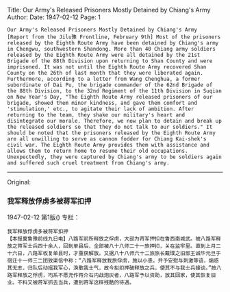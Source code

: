 Title: Our Army's Released Prisoners Mostly Detained by Chiang's Army
Author:
Date: 1947-02-12
Page: 1

    Our Army's Released Prisoners Mostly Detained by Chiang's Army
    [Report from the Jilu豫 Frontline, February 9th] Most of the prisoners released by the Eighth Route Army have been detained by Chiang's army in Chengwu, southwestern Shandong. More than 40 Chiang army soldiers released by the Eighth Route Army were all detained by the 21st Brigade of the 88th Division upon returning to Shan County and were imprisoned. It was not until the Eighth Route Army recovered Shan County on the 26th of last month that they were liberated again. Furthermore, according to a letter from Wang Chenghua, a former subordinate of Dai Pu, the brigade commander of the 62nd Brigade of the 88th Division, to the 32nd Regiment of the 11th Division in Suqian on New Year's Day, "The Eighth Route Army released prisoners of our brigade, showed them minor kindness, and gave them comfort and 'stimulation,' etc., to agitate their lack of ambition. After returning to the team, they shake our military's heart and disintegrate our morale. Therefore, we now plan to detain and break up the released soldiers so that they do not talk to our soldiers." It should be noted that the prisoners released by the Eighth Route Army are all unwilling to serve as cannon fodder for Chiang Kai-shek's civil war. The Eighth Route Army provides them with assistance and allows them to return home to resume their old occupations. Unexpectedly, they were captured by Chiang's army to be soldiers again and suffered such cruel treatment from Chiang's army.



<hr /> 

Original: 


### 我军释放俘虏多被蒋军扣押

1947-02-12
第1版()
专栏：

    我军释放俘虏多被蒋军扣押
    【本报冀鲁豫前线九日电】八路军前所释放之俘虏，大部为蒋军押扣在鲁西南城武。被八路军释放之蒋军士兵四十余人，回到单县后，全部被八十八师二十一旅押扣，关在监牢里。直到上月二十六日，八路军收复单县时，才重获解放。又据八十八师六十二旅旅长戴璞之旧部王诚华元旦于宿迁十一师三二团致渠信中称：“八路军释放我旅俘虏，施以小患，并予安慰与刺激等语，煽惑其无志，归队后动摇我军心，涣散我士气，故今拟扣押破释放之兵，使其不与我士兵接谈。”按八路军释放之俘虏，均系不愿充作蒋介石内战炮灰者，八路军予以资助，放其回家，使其恢复旧业。不料又被蒋军抓去当兵，遭到蒋军这样残酷的待遇。
